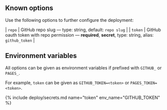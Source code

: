 ## Known options

Use the following options to further configure the deployment:

| `repo` | GitHub repo slug &mdash; type: string, default: `repo slug` |
| `token` | GitHub oauth token with repo permission &mdash; **required**, **secret**, type: string, alias: `github_token` |

## Environment variables

All options can be given as environment variables if prefixed with `GITHUB_` or `PAGES_`.

For example, `token` can be given as `GITHUB_TOKEN=<token>` or `PAGES_TOKEN=<token>`.

{% include deploy/secrets.md name="token" env_name="GITHUB_TOKEN" %}